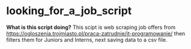 # looking_for_a_job_script

<strong>What is this script doing?</strong>
This scipt is web scraping job offers from https://ogloszenia.trojmiasto.pl/praca-zatrudnie/it-programowanie/
then filters them for Juniors and Interns, next saving data to a csv file. 
